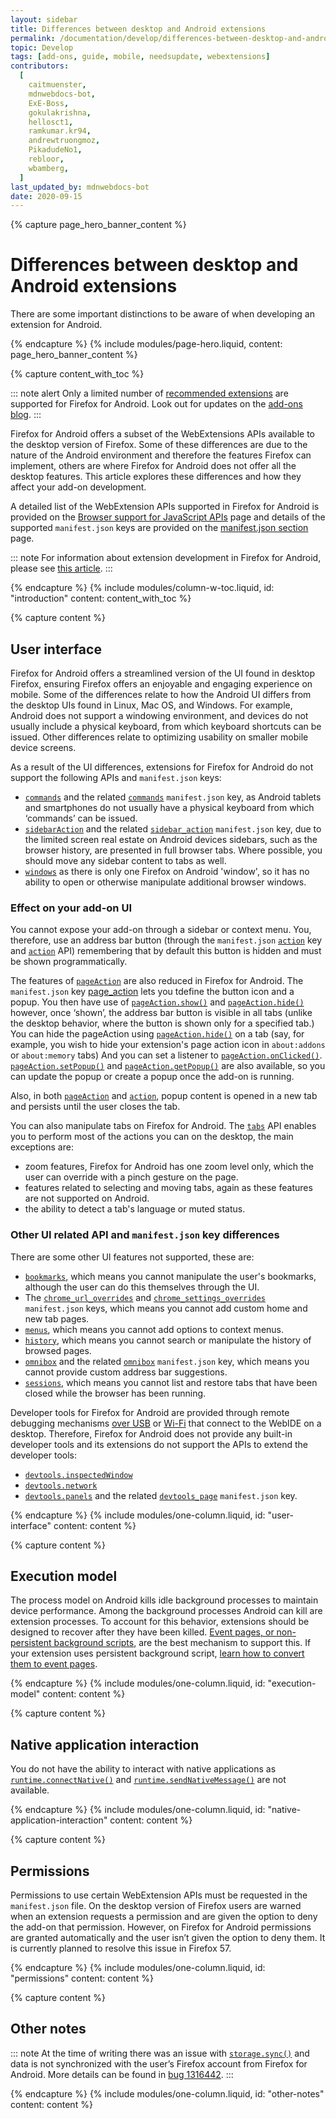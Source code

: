 ```yaml
---
layout: sidebar
title: Differences between desktop and Android extensions
permalink: /documentation/develop/differences-between-desktop-and-android-extensions/
topic: Develop
tags: [add-ons, guide, mobile, needsupdate, webextensions]
contributors:
  [
    caitmuenster,
    mdnwebdocs-bot,
    ExE-Boss,
    gokulakrishna,
    hellosct1,
    ramkumar.kr94,
    andrewtruongmoz,
    PikadudeNo1,
    rebloor,
    wbamberg,
  ]
last_updated_by: mdnwebdocs-bot
date: 2020-09-15
---
```


<!-- Page Hero Banner -->

{% capture page_hero_banner_content %}

# Differences between desktop and Android extensions

There are some important distinctions to be aware of when developing an extension for Android.

{% endcapture %}
{% include modules/page-hero.liquid,
    content: page_hero_banner_content
%}

<!-- END: Page Hero Banner -->

<!-- Content with Table of Contents Module -->

{% capture content_with_toc %}

::: note alert
Only a limited number of [recommended extensions](/documentation/publish/recommended-extensions/) are supported for Firefox for Android. Look out for updates on the [add-ons blog](https://blog.mozilla.org/addons/tag/android/).
:::

Firefox for Android offers a subset of the WebExtensions APIs available to the desktop version of Firefox. Some of these differences are due to the nature of the Android environment and therefore the features Firefox can implement, others are where Firefox for Android does not offer all the desktop features. This article explores these differences and how they affect your add-on development.

A detailed list of the WebExtension APIs supported in Firefox for Android is provided on the [Browser support for JavaScript APIs](https://developer.mozilla.org/docs/Mozilla/Add-ons/WebExtensions/Browser_support_for_JavaScript_APIs) page and details of the supported `manifest.json` keys are provided on the [manifest.json section](https://developer.mozilla.org/Add-ons/WebExtensions/manifest.json) page.

::: note
For information about extension development in Firefox for Android, please see [this article](/documentation/develop/developing-extensions-for-firefox-for-android/).
:::

{% endcapture %}
{% include modules/column-w-toc.liquid,
    id: "introduction"
    content: content_with_toc
%}

<!-- END: Content with Table of Contents -->

<!-- Single Column Body Module -->

{% capture content %}

## User interface

Firefox for Android offers a streamlined version of the UI found in desktop Firefox, ensuring Firefox offers an enjoyable and engaging experience on mobile. Some of the differences relate to how the Android UI differs from the desktop UIs found in Linux, Mac OS, and Windows. For example, Android does not support a windowing environment, and devices do not usually include a physical keyboard, from which keyboard shortcuts can be issued. Other differences relate to optimizing usability on smaller mobile device screens.

As a result of the UI differences, extensions for Firefox for Android do not support the following APIs and `manifest.json` keys:

- [`commands`](https://developer.mozilla.org/docs/Mozilla/Add-ons/WebExtensions/API/commands) and the related [`commands`](https://developer.mozilla.org/Add-ons/WebExtensions/manifest.json/commands) `manifest.json` key, as Android tablets and smartphones do not usually have a physical keyboard from which ‘commands’ can be issued.
- [`sidebarAction`](https://developer.mozilla.org/docs/Mozilla/Add-ons/WebExtensions/API/sidebarAction) and the related [`sidebar_action`](https://developer.mozilla.org/Add-ons/WebExtensions/manifest.json/sidebar_action) `manifest.json` key, due to the limited screen real estate on Android devices sidebars, such as the browser history, are presented in full browser tabs. Where possible, you should move any sidebar content to tabs as well.
- [`windows`](https://developer.mozilla.org/docs/Mozilla/Add-ons/WebExtensions/API/windows) as there is only one Firefox on Android 'window', so it has no ability to open or otherwise manipulate additional browser windows.


### Effect on your add-on UI

You cannot expose your add-on through a sidebar or context menu. You, therefore, use an address bar button (through the `manifest.json` [`action`](https://developer.mozilla.org/docs/Mozilla/Add-ons/WebExtensions/manifest.json/action) key and [`action`](https://developer.mozilla.org//Add-ons/WebExtensions/API/action) API) remembering that by default this button is hidden and must be shown programmatically.

The features of [`pageAction`](https://developer.mozilla.org/docs/Mozilla/Add-ons/WebExtensions/API/pageAction) are also reduced in Firefox for Android. The `manifest.json` key [page_action](https://developer.mozilla.org/docs/Mozilla/Add-ons/WebExtensions/manifest.json/page_action) lets you tdefine the button icon and a popup. You then have use of [`pageAction.show()`](https://developer.mozilla.org/docs/Mozilla/Add-ons/WebExtensions/API/pageAction/show) and [`pageAction.hide()`](https://developer.mozilla.org/docs/Mozilla/Add-ons/WebExtensions/API/pageAction/hide) however, once ‘shown’, the address bar button is visible in all tabs (unlike the desktop behavior, where the button is shown only for a specified tab.) You can hide the pageAction using [`pageAction.hide()`](https://developer.mozilla.org/docs/Mozilla/Add-ons/WebExtensions/API/pageAction/hide) on a tab (say, for example, you wish to hide your extension's page action icon in `about:addons` or `about:memory` tabs) And you can set a listener to [`pageAction.onClicked()`](https://developer.mozilla.org/docs/Mozilla/Add-ons/WebExtensions/API/pageAction/onClicked). [`pageAction.setPopup()`](https://developer.mozilla.org/docs/Mozilla/Add-ons/WebExtensions/API/pageAction/setPopup) and [`pageAction.getPopup()`](https://developer.mozilla.org/docs/Mozilla/Add-ons/WebExtensions/API/pageAction/getPopup) are also available, so you can update the popup or create a popup once the add-on is running.

Also, in both [`pageAction`](https://developer.mozilla.org/docs/Mozilla/Add-ons/WebExtensions/API/pageAction) and [`action`](https://developer.mozilla.org/docs/Mozilla/Add-ons/WebExtensions/API/action), popup content is opened in a new tab and persists until the user closes the tab.

You can also manipulate tabs on Firefox for Android. The [`tabs`](https://developer.mozilla.org/docs/Mozilla/Add-ons/WebExtensions/API/tabs) API enables you to perform most of the actions you can on the desktop, the main exceptions are:

- zoom features, Firefox for Android has one zoom level only, which the user can override with a pinch gesture on the page.
- features related to selecting and moving tabs, again as these features are not supported on Android.
- the ability to detect a tab's language or muted status.

### Other UI related API and `manifest.json` key differences

There are some other UI features not supported, these are:

- [`bookmarks`](https://developer.mozilla.org/docs/Mozilla/Add-ons/WebExtensions/API/bookmarks), which means you cannot manipulate the user's bookmarks, although the user can do this themselves through the UI.
- The [`chrome_url_overrides`](https://developer.mozilla.org/Add-ons/WebExtensions/manifest.json/chrome_url_overrides) and [`chrome_settings_overrides`](https://developer.mozilla.org/Add-ons/WebExtensions/manifest.json/chrome_settings_overrides) `manifest.json` keys, which means you cannot add custom home and new tab pages.
- [`menus`](https://developer.mozilla.org/docs/Mozilla/Add-ons/WebExtensions/API/menus), which means you cannot add options to context menus.
- [`history`](https://developer.mozilla.org/docs/Mozilla/Add-ons/WebExtensions/API/history), which means you cannot search or manipulate the history of browsed pages.
- [`omnibox`](https://developer.mozilla.org/docs/Mozilla/Add-ons/WebExtensions/API/omnibox) and the related [`omnibox`](https://developer.mozilla.org/Add-ons/WebExtensions/manifest.json/omnibox) `manifest.json` key, which means you cannot provide custom address bar suggestions.
- [`sessions`](https://developer.mozilla.org/docs/Mozilla/Add-ons/WebExtensions/API/sessions), which means you cannot list and restore tabs that have been closed while the browser has been running.

Developer tools for Firefox for Android are provided through remote debugging mechanisms [over USB](https://developer.android.com/studio/debug/dev-options) or [Wi-Fi](https://developer.mozilla.org/docs/Tools/Remote_Debugging/Debugging_Firefox_for_Android_over_Wifi) that connect to the WebIDE on a desktop. Therefore, Firefox for Android does not provide any built-in developer tools and its extensions do not support the APIs to extend the developer tools:

- [`devtools.inspectedWindow`](https://developer.mozilla.org/docs/Mozilla/Add-ons/WebExtensions/API/devtools.inspectedWindow)
- [`devtools.network`](https://developer.mozilla.org/docs/Mozilla/Add-ons/WebExtensions/API/devtools.network)
- [`devtools.panels`](https://developer.mozilla.org/docs/Mozilla/Add-ons/WebExtensions/API/devtools.panels) and the related [`devtools_page`](https://developer.mozilla.org/Add-ons/WebExtensions/manifest.json/devtools_page) `manifest.json` key.

{% endcapture %}
{% include modules/one-column.liquid,
    id: "user-interface"
    content: content
%}

<!-- END: Single Column Body Module -->

<!-- Single Column Body Module -->

{% capture content %}

## Execution model

The process model on Android kills idle background processes to maintain device performance. Among the background processes Android can kill are extension processes. To account for this behavior, extensions should be designed to recover after they have been killed. [Event pages, or non-persistent background scripts](https://developer.mozilla.org/en-US/docs/Mozilla/Add-ons/WebExtensions/Background_scripts), are the best mechanism to support this. If your extension uses persistent background script, [learn how to convert them to event pages](https://developer.mozilla.org/en-US/docs/Mozilla/Add-ons/WebExtensions/Background_scripts#convert_to_non-persistent).

{% endcapture %}
{% include modules/one-column.liquid,
    id: "execution-model"
    content: content
%}

<!-- END: Single Column Body Module -->

<!-- Single Column Body Module -->

{% capture content %}

## Native application interaction

You do not have the ability to interact with native applications as [`runtime.connectNative()`](https://developer.mozilla.org/docs/Mozilla/Add-ons/WebExtensions/API/runtime/connectNative) and [`runtime.sendNativeMessage()`](https://developer.mozilla.org/docs/Mozilla/Add-ons/WebExtensions/API/runtime/sendNativeMessage) are not available.

{% endcapture %}
{% include modules/one-column.liquid,
    id: "native-application-interaction"
    content: content
%}

<!-- END: Single Column Body Module -->

<!-- Single Column Body Module -->

{% capture content %}

## Permissions

Permissions to use certain WebExtension APIs must be requested in the `manifest.json` file. On the desktop version of Firefox users are warned when an extension requests a permission and are given the option to deny the add-on that permission. However, on Firefox for Android permissions are granted automatically and the user isn’t given the option to deny them. It is currently planned to resolve this issue in Firefox 57.

{% endcapture %}
{% include modules/one-column.liquid,
    id: "permissions"
    content: content
%}

<!-- END: Single Column Body Module -->

<!-- Single Column Body Module -->

{% capture content %}

## Other notes

::: note
At the time of writing there was an issue with [`storage.sync()`](https://developer.mozilla.org/docs/Mozilla/Add-ons/WebExtensions/API/storage/sync) and data is not synchronized with the user’s Firefox account from Firefox for Android. More details can be found in [bug 1316442](https://bugzilla.mozilla.org/show_bug.cgi?id=1316442).
:::

{% endcapture %}
{% include modules/one-column.liquid,
    id: "other-notes"
    content: content
%}

<!-- END: Single Column Body Module -->
